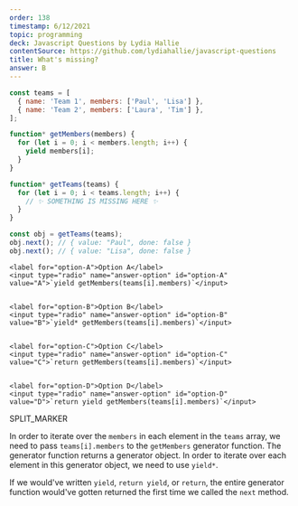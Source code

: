 ```yaml
---
order: 138
timestamp: 6/12/2021
topic: programming
deck: Javascript Questions by Lydia Hallie
contentSource: https://github.com/lydiahallie/javascript-questions
title: What's missing?
answer: B
---
```


  

```javascript
const teams = [
  { name: 'Team 1', members: ['Paul', 'Lisa'] },
  { name: 'Team 2', members: ['Laura', 'Tim'] },
];

function* getMembers(members) {
  for (let i = 0; i < members.length; i++) {
    yield members[i];
  }
}

function* getTeams(teams) {
  for (let i = 0; i < teams.length; i++) {
    // ✨ SOMETHING IS MISSING HERE ✨
  }
}

const obj = getTeams(teams);
obj.next(); // { value: "Paul", done: false }
obj.next(); // { value: "Lisa", done: false }
```


    <label for="option-A">Option A</label>
    <input type="radio" name="answer-option" id="option-A" value="A">`yield getMembers(teams[i].members)`</input>
    

    <label for="option-B">Option B</label>
    <input type="radio" name="answer-option" id="option-B" value="B">`yield* getMembers(teams[i].members)`</input>
    

    <label for="option-C">Option C</label>
    <input type="radio" name="answer-option" id="option-C" value="C">`return getMembers(teams[i].members)`</input>
    

    <label for="option-D">Option D</label>
    <input type="radio" name="answer-option" id="option-D" value="D">`return yield getMembers(teams[i].members)`</input>
    




SPLIT_MARKER

In order to iterate over the `members` in each element in the `teams` array, we need to pass `teams[i].members` to the `getMembers` generator function. The generator function returns a generator object. In order to iterate over each element in this generator object, we need to use `yield*`.

If we would've written `yield`, `return yield`, or `return`, the entire generator function would've gotten returned the first time we called the `next` method.



